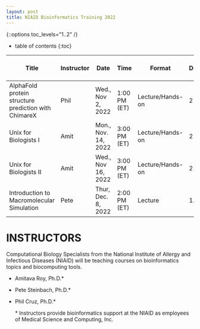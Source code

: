 ```yaml
---
layout: post
title: NIAID Bioinformatics Training 2022
---
```

{::options toc_levels="1..2" /}

* table of contents
{:toc}

| Title                                                | Instructor | Date                | Time         | Format           | Duration | Zoom Registration Link                                                       |
| ---------------------------------------------------- | ---------- | ------------------- | ------------ | ---------------- | ------------- | ---------------------------------------------------------------------------- |
| AlphaFold protein structure prediction with ChimareX | Phil       | Wed., Nov 2, 2022   | 1:00 PM (ET) | Lecture/Hands-on | 2 hr          | [Register here](https://nih.zoomgov.com/meeting/register/vJItceuppz8pH4sO6eQ9U222jkmniCLjJ3s) |
| Unix for Biologists I                                | Amit       | Mon., Nov. 14, 2022 | 3:00 PM (ET) | Lecture/Hands-on | 2 hr          | [Register here](https://nih.zoomgov.com/meeting/register/vJItc-urqzorGVfitNyLCJJJIbAa2HgIt-o) |
| Unix for Biologists II                               | Amit       | Wed., Nov 16, 2022  | 3:00 PM (ET) | Lecture/Hands-on | 2 hr          | [Register here](https://nih.zoomgov.com/meeting/register/vJItc-urqzorGVfitNyLCJJJIbAa2HgIt-o) |
| Introduction to Macromolecular Simulation            | Pete       | Thur, Dec. 8, 2022  | 2:00 PM (ET) | Lecture          | 1.5 hr        | [Register here](https://nih.zoomgov.com/meeting/register/vJItf-qtpz4iE1zzSOb9r5Ov5lpkaonB4KA) |

# INSTRUCTORS
Computational Biology Specialists from the National Institute of Allergy and Infectious Diseases (NIAID) will be teaching courses on bioinformatics topics and biocomputing tools.

- Amitava Roy, Ph.D.\*
- Pete Steinbach, Ph.D.\*
- Phil Cruz, Ph.D.\*

	\* Instructors provide bioinformatics support at the NIAID as employees of Medical Science and Computing, Inc.
